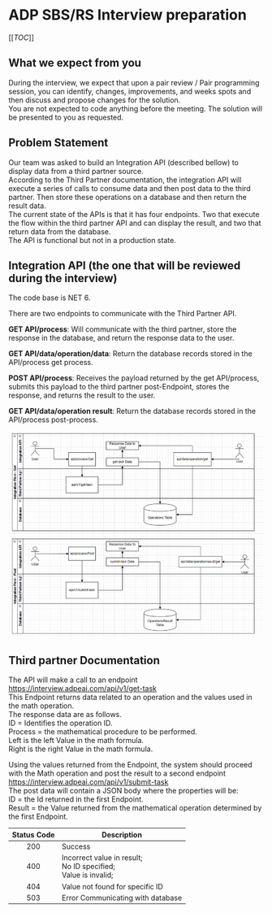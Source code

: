 # ADP SBS/RS Interview preparation

[[_TOC_]]

## What we expect from you
During the interview, we expect that upon a pair review / Pair programming session, you can identify, changes, improvements, and weeks spots and then discuss and propose changes for the solution.  
You are not expected to code anything before the meeting. The solution will be presented to you as requested.  
  
## Problem Statement
  
Our team was asked to build an Integration API (described bellow) to display data from a third partner source.  
According to the Third Partner documentation, the integration API will execute a series of calls to consume data and then post data to the third partner. Then store these operations on a database and then return the result data.  
The current state of the APIs is that it has four endpoints. Two that execute the flow within the third partner API and can display the result, and two that return data from the database.  
The API is functional but not in a production state.  
  
## Integration API (the one that will be reviewed during the interview)
  
The code base is NET 6.  
  
There are two endpoints to communicate with the Third Partner API.  
  
**GET API/process**: Will communicate with the third partner, store the response in the database, and return the response data to the user.  

**GET API/data/operation/data**: Return the database records stored in the API/process get process.  
  
**POST API/process**: Receives the payload returned by the get API/process, submits this payload to the third partner post-Endpoint, stores the response, and returns the result to the user.  
  
**GET API/data/operation result**:  Return the database records stored in the API/process post-process.  
  
![alt text](image.png)

## Third partner Documentation
  
The API will make a call to an endpoint https://interview.adpeai.com/api/v1/get-task  
This Endpoint returns data related to an operation and the values used in the math operation.  
The response data are as follows.  
ID = Identifies the operation ID.  
Process = the mathematical procedure to be performed.  
Left is the left Value in the math formula.  
Right is the right Value in the math formula.  
  
Using the values returned from the Endpoint, the system should proceed with the Math operation and post the result to a second endpoint  https://interview.adpeai.com/api/v1/submit-task  
The post data will contain a JSON body where the properties will be:  
ID = the Id returned in the first Endpoint.  
Result = the Value returned from the mathematical operation determined by the first Endpoint.  

| Status Code |	Description                                    |
| :--------:  | -------                                        |
| 200         |	Success                                        |
| 400         |	Incorrect value in result;<br>No ID specified;<br>Value is invalid; |
| 404         |	Value not found for specific ID                |
| 503         |	Error Communicating with database              |
